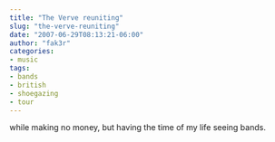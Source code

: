 ```yaml
---
title: "The Verve reuniting"
slug: "the-verve-reuniting"
date: "2007-06-29T08:13:21-06:00"
author: "fak3r"
categories:
- music
tags:
- bands
- british
- shoegazing
- tour
---
```


 while making no money, but having the time of my life seeing bands.
